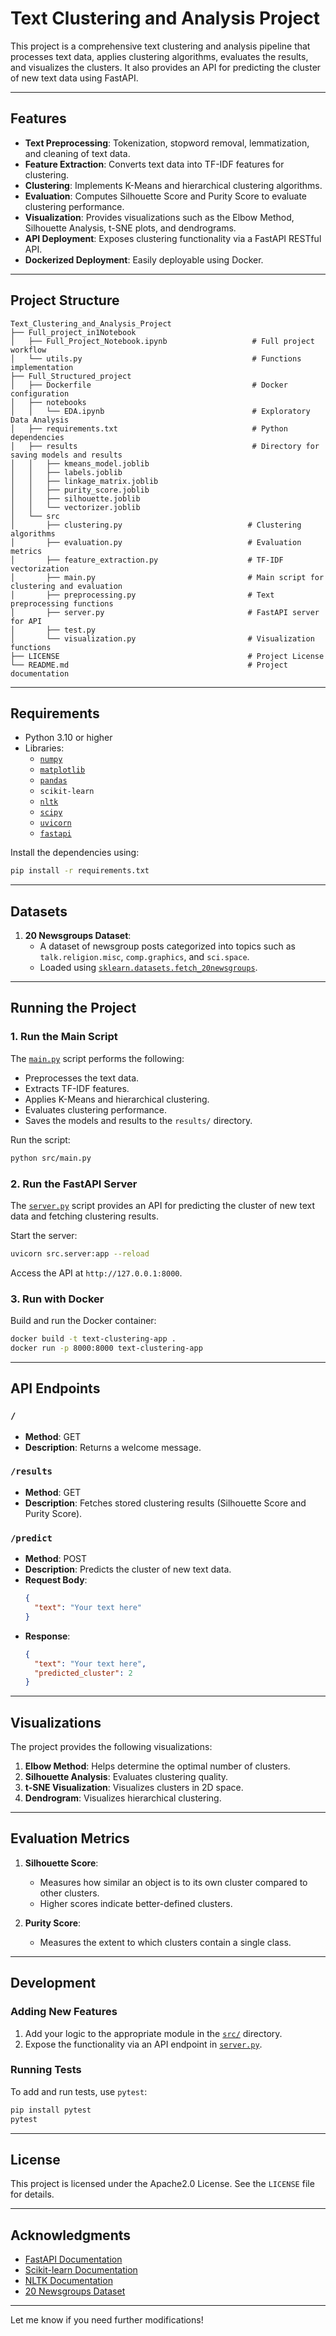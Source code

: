 
# Text Clustering and Analysis Project

This project is a comprehensive text clustering and analysis pipeline that processes text data, applies clustering algorithms, evaluates the results, and visualizes the clusters. It also provides an API for predicting the cluster of new text data using FastAPI.

---

## Features

- **Text Preprocessing**: Tokenization, stopword removal, lemmatization, and cleaning of text data.
- **Feature Extraction**: Converts text data into TF-IDF features for clustering.
- **Clustering**: Implements K-Means and hierarchical clustering algorithms.
- **Evaluation**: Computes Silhouette Score and Purity Score to evaluate clustering performance.
- **Visualization**: Provides visualizations such as the Elbow Method, Silhouette Analysis, t-SNE plots, and dendrograms.
- **API Deployment**: Exposes clustering functionality via a FastAPI RESTful API.
- **Dockerized Deployment**: Easily deployable using Docker.

---

## Project Structure

```
Text_Clustering_and_Analysis_Project
├── Full_project_in1Notebook
│   ├── Full_Project_Notebook.ipynb                   # Full project workflow
│   └── utils.py                                      # Functions implementation
├── Full_Structured_project
│   ├── Dockerfile                                    # Docker configuration
│   ├── notebooks
│   │   └── EDA.ipynb                                 # Exploratory Data Analysis
│   ├── requirements.txt                              # Python dependencies
│   ├── results                                       # Directory for saving models and results
│   │   ├── kmeans_model.joblib
│   │   ├── labels.joblib
│   │   ├── linkage_matrix.joblib
│   │   ├── purity_score.joblib
│   │   ├── silhouette.joblib
│   │   └── vectorizer.joblib
│   └── src
│       ├── clustering.py                            # Clustering algorithms
│       ├── evaluation.py                            # Evaluation metrics
│       ├── feature_extraction.py                    # TF-IDF vectorization
│       ├── main.py                                  # Main script for clustering and evaluation
│       ├── preprocessing.py                         # Text preprocessing functions
│       ├── server.py                                # FastAPI server for API
│       ├── test.py
│       └── visualization.py                         # Visualization functions
├── LICENSE                                          # Project License
└── README.md                                        # Project documentation
```
---

## Requirements

- Python 3.10 or higher
- Libraries:
  - [`numpy`](command:_github.copilot.openSymbolFromReferences?%5B%22%22%2C%5B%7B%22uri%22%3A%7B%22scheme%22%3A%22file%22%2C%22authority%22%3A%22%22%2C%22path%22%3A%22%2Fhome%2Fisraa%2FDesktop%2FNLP_projects%2FML_2_proj%2Fsrc%2Fevaluation.py%22%2C%22query%22%3A%22%22%2C%22fragment%22%3A%22%22%7D%2C%22pos%22%3A%7B%22line%22%3A0%2C%22character%22%3A7%7D%7D%2C%7B%22uri%22%3A%7B%22scheme%22%3A%22file%22%2C%22authority%22%3A%22%22%2C%22path%22%3A%22%2Fhome%2Fisraa%2FDesktop%2FMl2-Project%2FReading_data.ipynb%22%2C%22query%22%3A%22%22%2C%22fragment%22%3A%22%22%7D%2C%22pos%22%3A%7B%22line%22%3A29%2C%22character%22%3A12%7D%7D%2C%7B%22uri%22%3A%7B%22scheme%22%3A%22file%22%2C%22authority%22%3A%22%22%2C%22path%22%3A%22%2Fhome%2Fisraa%2FDesktop%2FNLP_projects%2FML_2_proj%2FFull_Project_Notebook.ipynb%22%2C%22query%22%3A%22%22%2C%22fragment%22%3A%22%22%7D%2C%22pos%22%3A%7B%22line%22%3A24%2C%22character%22%3A12%7D%7D%2C%7B%22uri%22%3A%7B%22scheme%22%3A%22file%22%2C%22authority%22%3A%22%22%2C%22path%22%3A%22%2Fhome%2Fisraa%2FDesktop%2FNLP_projects%2FML_2_proj%2Fnotebooks%2FEDA.ipynb%22%2C%22query%22%3A%22%22%2C%22fragment%22%3A%22%22%7D%2C%22pos%22%3A%7B%22line%22%3A29%2C%22character%22%3A12%7D%7D%2C%7B%22uri%22%3A%7B%22scheme%22%3A%22file%22%2C%22authority%22%3A%22%22%2C%22path%22%3A%22%2Fhome%2Fisraa%2FDesktop%2FNLP_projects%2FML_2_proj%2Fsrc%2Fclustering.py%22%2C%22query%22%3A%22%22%2C%22fragment%22%3A%22%22%7D%2C%22pos%22%3A%7B%22line%22%3A9%2C%22character%22%3A11%7D%7D%2C%7B%22uri%22%3A%7B%22scheme%22%3A%22file%22%2C%22authority%22%3A%22%22%2C%22path%22%3A%22%2Fhome%2Fisraa%2FDesktop%2FNLP_projects%2FML_2_proj%2Fsrc%2Fvisualization.py%22%2C%22query%22%3A%22%22%2C%22fragment%22%3A%22%22%7D%2C%22pos%22%3A%7B%22line%22%3A14%2C%22character%22%3A11%7D%7D%5D%2C%22b1fdfebb-820a-41cf-a2cf-12ff5fbabc1f%22%5D "Go to definition")
  - [`matplotlib`](command:_github.copilot.openSymbolFromReferences?%5B%22%22%2C%5B%7B%22uri%22%3A%7B%22scheme%22%3A%22file%22%2C%22authority%22%3A%22%22%2C%22path%22%3A%22%2Fhome%2Fisraa%2FDesktop%2FNLP_projects%2FML_2_proj%2Fsrc%2Fvisualization.py%22%2C%22query%22%3A%22%22%2C%22fragment%22%3A%22%22%7D%2C%22pos%22%3A%7B%22line%22%3A0%2C%22character%22%3A7%7D%7D%2C%7B%22uri%22%3A%7B%22scheme%22%3A%22file%22%2C%22authority%22%3A%22%22%2C%22path%22%3A%22%2Fhome%2Fisraa%2FDesktop%2FNLP_projects%2FML_2_proj%2Frequirements.txt%22%2C%22query%22%3A%22%22%2C%22fragment%22%3A%22%22%7D%2C%22pos%22%3A%7B%22line%22%3A1%2C%22character%22%3A0%7D%7D%2C%7B%22uri%22%3A%7B%22scheme%22%3A%22file%22%2C%22authority%22%3A%22%22%2C%22path%22%3A%22%2Fhome%2Fisraa%2FDesktop%2FNLP_projects%2FML_2_proj%2FFull_Project_Notebook.ipynb%22%2C%22query%22%3A%22%22%2C%22fragment%22%3A%22%22%7D%2C%22pos%22%3A%7B%22line%22%3A37%2C%22character%22%3A12%7D%7D%2C%7B%22uri%22%3A%7B%22scheme%22%3A%22file%22%2C%22authority%22%3A%22%22%2C%22path%22%3A%22%2Fhome%2Fisraa%2FDesktop%2FNLP_projects%2FML_2_proj%2Fnotebooks%2FEDA.ipynb%22%2C%22query%22%3A%22%22%2C%22fragment%22%3A%22%22%7D%2C%22pos%22%3A%7B%22line%22%3A462%2C%22character%22%3A12%7D%7D%5D%2C%22b1fdfebb-820a-41cf-a2cf-12ff5fbabc1f%22%5D "Go to definition")
  - [`pandas`](command:_github.copilot.openSymbolFromReferences?%5B%22%22%2C%5B%7B%22uri%22%3A%7B%22scheme%22%3A%22file%22%2C%22authority%22%3A%22%22%2C%22path%22%3A%22%2Fhome%2Fisraa%2FDesktop%2FMl2-Project%2FReading_data.ipynb%22%2C%22query%22%3A%22%22%2C%22fragment%22%3A%22%22%7D%2C%22pos%22%3A%7B%22line%22%3A28%2C%22character%22%3A12%7D%7D%2C%7B%22uri%22%3A%7B%22scheme%22%3A%22file%22%2C%22authority%22%3A%22%22%2C%22path%22%3A%22%2Fhome%2Fisraa%2FDesktop%2FNLP_projects%2FML_2_proj%2Frequirements.txt%22%2C%22query%22%3A%22%22%2C%22fragment%22%3A%22%22%7D%2C%22pos%22%3A%7B%22line%22%3A2%2C%22character%22%3A0%7D%7D%2C%7B%22uri%22%3A%7B%22scheme%22%3A%22file%22%2C%22authority%22%3A%22%22%2C%22path%22%3A%22%2Fhome%2Fisraa%2FDesktop%2FNLP_projects%2FML_2_proj%2FFull_Project_Notebook.ipynb%22%2C%22query%22%3A%22%22%2C%22fragment%22%3A%22%22%7D%2C%22pos%22%3A%7B%22line%22%3A23%2C%22character%22%3A12%7D%7D%2C%7B%22uri%22%3A%7B%22scheme%22%3A%22file%22%2C%22authority%22%3A%22%22%2C%22path%22%3A%22%2Fhome%2Fisraa%2FDesktop%2FNLP_projects%2FML_2_proj%2Fnotebooks%2FEDA.ipynb%22%2C%22query%22%3A%22%22%2C%22fragment%22%3A%22%22%7D%2C%22pos%22%3A%7B%22line%22%3A28%2C%22character%22%3A12%7D%7D%5D%2C%22b1fdfebb-820a-41cf-a2cf-12ff5fbabc1f%22%5D "Go to definition")
  - `scikit-learn`
  - [`nltk`](command:_github.copilot.openSymbolFromReferences?%5B%22%22%2C%5B%7B%22uri%22%3A%7B%22scheme%22%3A%22file%22%2C%22authority%22%3A%22%22%2C%22path%22%3A%22%2Fhome%2Fisraa%2FDesktop%2FNLP_projects%2FML_2_proj%2Fsrc%2Fpreprocessing.py%22%2C%22query%22%3A%22%22%2C%22fragment%22%3A%22%22%7D%2C%22pos%22%3A%7B%22line%22%3A2%2C%22character%22%3A5%7D%7D%2C%7B%22uri%22%3A%7B%22scheme%22%3A%22file%22%2C%22authority%22%3A%22%22%2C%22path%22%3A%22%2Fhome%2Fisraa%2FDesktop%2FMl2-Project%2FReading_data.ipynb%22%2C%22query%22%3A%22%22%2C%22fragment%22%3A%22%22%7D%2C%22pos%22%3A%7B%22line%22%3A16%2C%22character%22%3A12%7D%7D%2C%7B%22uri%22%3A%7B%22scheme%22%3A%22file%22%2C%22authority%22%3A%22%22%2C%22path%22%3A%22%2Fhome%2Fisraa%2FDesktop%2FNLP_projects%2FML_2_proj%2Frequirements.txt%22%2C%22query%22%3A%22%22%2C%22fragment%22%3A%22%22%7D%2C%22pos%22%3A%7B%22line%22%3A4%2C%22character%22%3A0%7D%7D%2C%7B%22uri%22%3A%7B%22scheme%22%3A%22file%22%2C%22authority%22%3A%22%22%2C%22path%22%3A%22%2Fhome%2Fisraa%2FDesktop%2FNLP_projects%2FML_2_proj%2FFull_Project_Notebook.ipynb%22%2C%22query%22%3A%22%22%2C%22fragment%22%3A%22%22%7D%2C%22pos%22%3A%7B%22line%22%3A33%2C%22character%22%3A12%7D%7D%2C%7B%22uri%22%3A%7B%22scheme%22%3A%22file%22%2C%22authority%22%3A%22%22%2C%22path%22%3A%22%2Fhome%2Fisraa%2FDesktop%2FNLP_projects%2FML_2_proj%2Fnotebooks%2FEDA.ipynb%22%2C%22query%22%3A%22%22%2C%22fragment%22%3A%22%22%7D%2C%22pos%22%3A%7B%22line%22%3A16%2C%22character%22%3A12%7D%7D%5D%2C%22b1fdfebb-820a-41cf-a2cf-12ff5fbabc1f%22%5D "Go to definition")
  - [`scipy`](command:_github.copilot.openSymbolFromReferences?%5B%22%22%2C%5B%7B%22uri%22%3A%7B%22scheme%22%3A%22file%22%2C%22authority%22%3A%22%22%2C%22path%22%3A%22%2Fhome%2Fisraa%2FDesktop%2FNLP_projects%2FML_2_proj%2Fsrc%2Fclustering.py%22%2C%22query%22%3A%22%22%2C%22fragment%22%3A%22%22%7D%2C%22pos%22%3A%7B%22line%22%3A1%2C%22character%22%3A5%7D%7D%2C%7B%22uri%22%3A%7B%22scheme%22%3A%22file%22%2C%22authority%22%3A%22%22%2C%22path%22%3A%22%2Fhome%2Fisraa%2FDesktop%2FNLP_projects%2FML_2_proj%2Fsrc%2Fvisualization.py%22%2C%22query%22%3A%22%22%2C%22fragment%22%3A%22%22%7D%2C%22pos%22%3A%7B%22line%22%3A2%2C%22character%22%3A5%7D%7D%2C%7B%22uri%22%3A%7B%22scheme%22%3A%22file%22%2C%22authority%22%3A%22%22%2C%22path%22%3A%22%2Fhome%2Fisraa%2FDesktop%2FNLP_projects%2FML_2_proj%2Frequirements.txt%22%2C%22query%22%3A%22%22%2C%22fragment%22%3A%22%22%7D%2C%22pos%22%3A%7B%22line%22%3A5%2C%22character%22%3A0%7D%7D%2C%7B%22uri%22%3A%7B%22scheme%22%3A%22file%22%2C%22authority%22%3A%22%22%2C%22path%22%3A%22%2Fhome%2Fisraa%2FDesktop%2FNLP_projects%2FML_2_proj%2FFull_Project_Notebook.ipynb%22%2C%22query%22%3A%22%22%2C%22fragment%22%3A%22%22%7D%2C%22pos%22%3A%7B%22line%22%3A59%2C%22character%22%3A10%7D%7D%2C%7B%22uri%22%3A%7B%22scheme%22%3A%22file%22%2C%22authority%22%3A%22%22%2C%22path%22%3A%22%2Fhome%2Fisraa%2FDesktop%2FNLP_projects%2FML_2_proj%2Fnotebooks%2FEDA.ipynb%22%2C%22query%22%3A%22%22%2C%22fragment%22%3A%22%22%7D%2C%22pos%22%3A%7B%22line%22%3A40%2C%22character%22%3A10%7D%7D%2C%7B%22uri%22%3A%7B%22scheme%22%3A%22file%22%2C%22authority%22%3A%22%22%2C%22path%22%3A%22%2Fhome%2Fisraa%2FDesktop%2FNLP_projects%2FML_2_proj%2Fsrc%2Ffeature_extraction.py%22%2C%22query%22%3A%22%22%2C%22fragment%22%3A%22%22%7D%2C%22pos%22%3A%7B%22line%22%3A11%2C%22character%22%3A8%7D%7D%5D%2C%22b1fdfebb-820a-41cf-a2cf-12ff5fbabc1f%22%5D "Go to definition")
  - [`uvicorn`](command:_github.copilot.openSymbolFromReferences?%5B%22%22%2C%5B%7B%22uri%22%3A%7B%22scheme%22%3A%22file%22%2C%22authority%22%3A%22%22%2C%22path%22%3A%22%2Fhome%2Fisraa%2FDesktop%2FNLP_projects%2FML_2_proj%2Frequirements.txt%22%2C%22query%22%3A%22%22%2C%22fragment%22%3A%22%22%7D%2C%22pos%22%3A%7B%22line%22%3A6%2C%22character%22%3A0%7D%7D%2C%7B%22uri%22%3A%7B%22scheme%22%3A%22file%22%2C%22authority%22%3A%22%22%2C%22path%22%3A%22%2Fhome%2Fisraa%2FDesktop%2FNLP_projects%2FML_2_proj%2FDockerfile%22%2C%22query%22%3A%22%22%2C%22fragment%22%3A%22%22%7D%2C%22pos%22%3A%7B%22line%22%3A22%2C%22character%22%3A6%7D%7D%5D%2C%22b1fdfebb-820a-41cf-a2cf-12ff5fbabc1f%22%5D "Go to definition")
  - [`fastapi`](command:_github.copilot.openSymbolFromReferences?%5B%22%22%2C%5B%7B%22uri%22%3A%7B%22scheme%22%3A%22file%22%2C%22authority%22%3A%22%22%2C%22path%22%3A%22%2Fhome%2Fisraa%2FDesktop%2FNLP_projects%2FML_2_proj%2Fsrc%2Fserver.py%22%2C%22query%22%3A%22%22%2C%22fragment%22%3A%22%22%7D%2C%22pos%22%3A%7B%22line%22%3A0%2C%22character%22%3A5%7D%7D%2C%7B%22uri%22%3A%7B%22scheme%22%3A%22file%22%2C%22authority%22%3A%22%22%2C%22path%22%3A%22%2Fhome%2Fisraa%2FDesktop%2FNLP_projects%2FML_2_proj%2Frequirements.txt%22%2C%22query%22%3A%22%22%2C%22fragment%22%3A%22%22%7D%2C%22pos%22%3A%7B%22line%22%3A7%2C%22character%22%3A0%7D%7D%5D%2C%22b1fdfebb-820a-41cf-a2cf-12ff5fbabc1f%22%5D "Go to definition")

Install the dependencies using:
```bash
pip install -r requirements.txt
```

---

## Datasets

1. **20 Newsgroups Dataset**:
   - A dataset of newsgroup posts categorized into topics such as `talk.religion.misc`, `comp.graphics`, and `sci.space`.
   - Loaded using [`sklearn.datasets.fetch_20newsgroups`](command:_github.copilot.openSymbolFromReferences?%5B%22%22%2C%5B%7B%22uri%22%3A%7B%22scheme%22%3A%22file%22%2C%22authority%22%3A%22%22%2C%22path%22%3A%22%2Fhome%2Fisraa%2FDesktop%2FNLP_projects%2FML_2_proj%2Fsrc%2Fevaluation.py%22%2C%22query%22%3A%22%22%2C%22fragment%22%3A%22%22%7D%2C%22pos%22%3A%7B%22line%22%3A1%2C%22character%22%3A5%7D%7D%2C%7B%22uri%22%3A%7B%22scheme%22%3A%22file%22%2C%22authority%22%3A%22%22%2C%22path%22%3A%22%2Fhome%2Fisraa%2FDesktop%2FNLP_projects%2FML_2_proj%2Fsrc%2Ffeature_extraction.py%22%2C%22query%22%3A%22%22%2C%22fragment%22%3A%22%22%7D%2C%22pos%22%3A%7B%22line%22%3A0%2C%22character%22%3A5%7D%7D%2C%7B%22uri%22%3A%7B%22scheme%22%3A%22file%22%2C%22authority%22%3A%22%22%2C%22path%22%3A%22%2Fhome%2Fisraa%2FDesktop%2FNLP_projects%2FML_2_proj%2Fsrc%2Fmain.py%22%2C%22query%22%3A%22%22%2C%22fragment%22%3A%22%22%7D%2C%22pos%22%3A%7B%22line%22%3A5%2C%22character%22%3A5%7D%7D%2C%7B%22uri%22%3A%7B%22scheme%22%3A%22file%22%2C%22authority%22%3A%22%22%2C%22path%22%3A%22%2Fhome%2Fisraa%2FDesktop%2FNLP_projects%2FML_2_proj%2Fsrc%2Fclustering.py%22%2C%22query%22%3A%22%22%2C%22fragment%22%3A%22%22%7D%2C%22pos%22%3A%7B%22line%22%3A0%2C%22character%22%3A5%7D%7D%2C%7B%22uri%22%3A%7B%22scheme%22%3A%22file%22%2C%22authority%22%3A%22%22%2C%22path%22%3A%22%2Fhome%2Fisraa%2FDesktop%2FNLP_projects%2FML_2_proj%2Fsrc%2Fvisualization.py%22%2C%22query%22%3A%22%22%2C%22fragment%22%3A%22%22%7D%2C%22pos%22%3A%7B%22line%22%3A1%2C%22character%22%3A5%7D%7D%5D%2C%22b1fdfebb-820a-41cf-a2cf-12ff5fbabc1f%22%5D "Go to definition").

---

## Running the Project

### 1. Run the Main Script
The [`main.py`](command:_github.copilot.openRelativePath?%5B%7B%22scheme%22%3A%22file%22%2C%22authority%22%3A%22%22%2C%22path%22%3A%22%2Fhome%2Fisraa%2FDesktop%2FNLP_projects%2FML_2_proj%2Fsrc%2Fmain.py%22%2C%22query%22%3A%22%22%2C%22fragment%22%3A%22%22%7D%2C%22b1fdfebb-820a-41cf-a2cf-12ff5fbabc1f%22%5D "/home/israa/Desktop/NLP_projects/ML_2_proj/src/main.py") script performs the following:
- Preprocesses the text data.
- Extracts TF-IDF features.
- Applies K-Means and hierarchical clustering.
- Evaluates clustering performance.
- Saves the models and results to the `results/` directory.

Run the script:
```bash
python src/main.py
```

### 2. Run the FastAPI Server
The [`server.py`](command:_github.copilot.openRelativePath?%5B%7B%22scheme%22%3A%22file%22%2C%22authority%22%3A%22%22%2C%22path%22%3A%22%2Fhome%2Fisraa%2FDesktop%2FNLP_projects%2FML_2_proj%2Fsrc%2Fserver.py%22%2C%22query%22%3A%22%22%2C%22fragment%22%3A%22%22%7D%2C%22b1fdfebb-820a-41cf-a2cf-12ff5fbabc1f%22%5D "/home/israa/Desktop/NLP_projects/ML_2_proj/src/server.py") script provides an API for predicting the cluster of new text data and fetching clustering results.

Start the server:
```bash
uvicorn src.server:app --reload
```

Access the API at `http://127.0.0.1:8000`.

### 3. Run with Docker
Build and run the Docker container:
```bash
docker build -t text-clustering-app .
docker run -p 8000:8000 text-clustering-app
```

---

## API Endpoints

### `/`
- **Method**: GET
- **Description**: Returns a welcome message.

### `/results`
- **Method**: GET
- **Description**: Fetches stored clustering results (Silhouette Score and Purity Score).

### `/predict`
- **Method**: POST
- **Description**: Predicts the cluster of new text data.
- **Request Body**:
  ```json
  {
    "text": "Your text here"
  }
  ```
- **Response**:
  ```json
  {
    "text": "Your text here",
    "predicted_cluster": 2
  }
  ```

---

## Visualizations

The project provides the following visualizations:
1. **Elbow Method**: Helps determine the optimal number of clusters.
2. **Silhouette Analysis**: Evaluates clustering quality.
3. **t-SNE Visualization**: Visualizes clusters in 2D space.
4. **Dendrogram**: Visualizes hierarchical clustering.

---

## Evaluation Metrics

1. **Silhouette Score**:
   - Measures how similar an object is to its own cluster compared to other clusters.
   - Higher scores indicate better-defined clusters.

2. **Purity Score**:
   - Measures the extent to which clusters contain a single class.

---

## Development

### Adding New Features
1. Add your logic to the appropriate module in the [`src/`](command:_github.copilot.openSymbolFromReferences?%5B%22%22%2C%5B%7B%22uri%22%3A%7B%22scheme%22%3A%22file%22%2C%22authority%22%3A%22%22%2C%22path%22%3A%22%2Fhome%2Fisraa%2FDesktop%2FNLP_projects%2FML_2_proj%2Fsrc%2Fserver.py%22%2C%22query%22%3A%22%22%2C%22fragment%22%3A%22%22%7D%2C%22pos%22%3A%7B%22line%22%3A4%2C%22character%22%3A5%7D%7D%5D%2C%22b1fdfebb-820a-41cf-a2cf-12ff5fbabc1f%22%5D "Go to definition") directory.
2. Expose the functionality via an API endpoint in [`server.py`](command:_github.copilot.openRelativePath?%5B%7B%22scheme%22%3A%22file%22%2C%22authority%22%3A%22%22%2C%22path%22%3A%22%2Fhome%2Fisraa%2FDesktop%2FNLP_projects%2FML_2_proj%2Fsrc%2Fserver.py%22%2C%22query%22%3A%22%22%2C%22fragment%22%3A%22%22%7D%2C%22b1fdfebb-820a-41cf-a2cf-12ff5fbabc1f%22%5D "/home/israa/Desktop/NLP_projects/ML_2_proj/src/server.py").

### Running Tests
To add and run tests, use `pytest`:
```bash
pip install pytest
pytest
```

---

## License

This project is licensed under the  Apache2.0 License. See the `LICENSE` file for details.

---

## Acknowledgments

- [FastAPI Documentation](https://fastapi.tiangolo.com/)
- [Scikit-learn Documentation](https://scikit-learn.org/)
- [NLTK Documentation](https://www.nltk.org/)
- [20 Newsgroups Dataset](https://scikit-learn.org/stable/datasets/real_world.html#newsgroups-dataset)

---

Let me know if you need further modifications!






